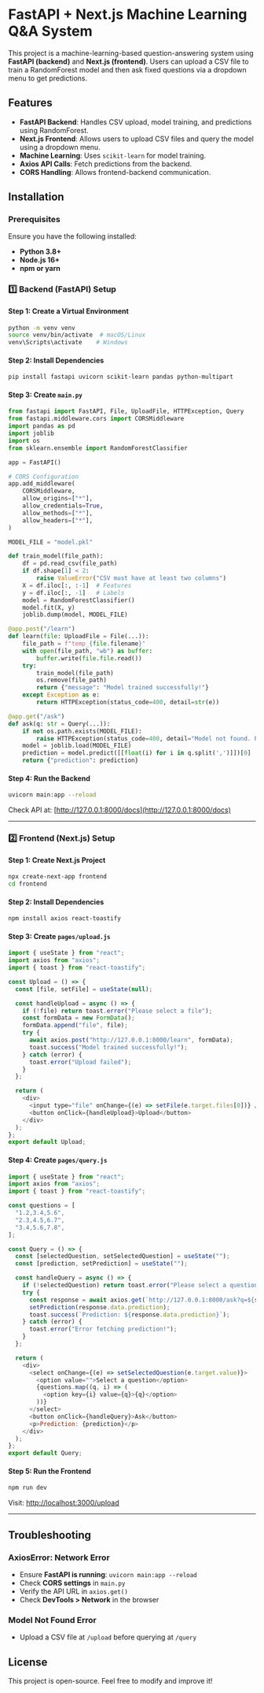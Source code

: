# FastAPI + Next.js Machine Learning Q&A System

This project is a machine-learning-based question-answering system using **FastAPI (backend)** and **Next.js (frontend)**. Users can upload a CSV file to train a RandomForest model and then ask fixed questions via a dropdown menu to get predictions.

## Features
- **FastAPI Backend**: Handles CSV upload, model training, and predictions using RandomForest.
- **Next.js Frontend**: Allows users to upload CSV files and query the model using a dropdown menu.
- **Machine Learning**: Uses `scikit-learn` for model training.
- **Axios API Calls**: Fetch predictions from the backend.
- **CORS Handling**: Allows frontend-backend communication.

## Installation
### Prerequisites
Ensure you have the following installed:
- **Python 3.8+**
- **Node.js 16+**
- **npm or yarn**

### 1️⃣ Backend (FastAPI) Setup
#### Step 1: Create a Virtual Environment
```bash
python -m venv venv
source venv/bin/activate  # macOS/Linux
venv\Scripts\activate    # Windows
```
#### Step 2: Install Dependencies
```bash
pip install fastapi uvicorn scikit-learn pandas python-multipart
```
#### Step 3: Create `main.py`
```python
from fastapi import FastAPI, File, UploadFile, HTTPException, Query
from fastapi.middleware.cors import CORSMiddleware
import pandas as pd
import joblib
import os
from sklearn.ensemble import RandomForestClassifier

app = FastAPI()

# CORS Configuration
app.add_middleware(
    CORSMiddleware,
    allow_origins=["*"],
    allow_credentials=True,
    allow_methods=["*"],
    allow_headers=["*"],
)

MODEL_FILE = "model.pkl"

def train_model(file_path):
    df = pd.read_csv(file_path)
    if df.shape[1] < 2:
        raise ValueError("CSV must have at least two columns")
    X = df.iloc[:, :-1]  # Features
    y = df.iloc[:, -1]   # Labels
    model = RandomForestClassifier()
    model.fit(X, y)
    joblib.dump(model, MODEL_FILE)

@app.post("/learn")
def learn(file: UploadFile = File(...)):
    file_path = f"temp_{file.filename}"
    with open(file_path, "wb") as buffer:
        buffer.write(file.file.read())
    try:
        train_model(file_path)
        os.remove(file_path)
        return {"message": "Model trained successfully!"}
    except Exception as e:
        return HTTPException(status_code=400, detail=str(e))

@app.get("/ask")
def ask(q: str = Query(...)):
    if not os.path.exists(MODEL_FILE):
        raise HTTPException(status_code=400, detail="Model not found. Please train first.")
    model = joblib.load(MODEL_FILE)
    prediction = model.predict([[float(i) for i in q.split(',')]])[0]
    return {"prediction": prediction}
```
#### Step 4: Run the Backend
```bash
uvicorn main:app --reload
```
Check API at: [http://127.0.0.1:8000/docs](http://127.0.0.1:8000/docs)

---

### 2️⃣ Frontend (Next.js) Setup
#### Step 1: Create Next.js Project
```bash
npx create-next-app frontend
cd frontend
```
#### Step 2: Install Dependencies
```bash
npm install axios react-toastify
```
#### Step 3: Create `pages/upload.js`
```javascript
import { useState } from "react";
import axios from "axios";
import { toast } from "react-toastify";

const Upload = () => {
  const [file, setFile] = useState(null);

  const handleUpload = async () => {
    if (!file) return toast.error("Please select a file");
    const formData = new FormData();
    formData.append("file", file);
    try {
      await axios.post("http://127.0.0.1:8000/learn", formData);
      toast.success("Model trained successfully!");
    } catch (error) {
      toast.error("Upload failed");
    }
  };

  return (
    <div>
      <input type="file" onChange={(e) => setFile(e.target.files[0])} />
      <button onClick={handleUpload}>Upload</button>
    </div>
  );
};
export default Upload;
```
#### Step 4: Create `pages/query.js`
```javascript
import { useState } from "react";
import axios from "axios";
import { toast } from "react-toastify";

const questions = [
  "1.2,3.4,5.6",
  "2.3,4.5,6.7",
  "3.4,5.6,7.8",
];

const Query = () => {
  const [selectedQuestion, setSelectedQuestion] = useState("");
  const [prediction, setPrediction] = useState("");

  const handleQuery = async () => {
    if (!selectedQuestion) return toast.error("Please select a question!");
    try {
      const response = await axios.get(`http://127.0.0.1:8000/ask?q=${selectedQuestion}`);
      setPrediction(response.data.prediction);
      toast.success(`Prediction: ${response.data.prediction}`);
    } catch (error) {
      toast.error("Error fetching prediction!");
    }
  };

  return (
    <div>
      <select onChange={(e) => setSelectedQuestion(e.target.value)}>
        <option value="">Select a question</option>
        {questions.map((q, i) => (
          <option key={i} value={q}>{q}</option>
        ))}
      </select>
      <button onClick={handleQuery}>Ask</button>
      <p>Prediction: {prediction}</p>
    </div>
  );
};
export default Query;
```
#### Step 5: Run the Frontend
```bash
npm run dev
```
Visit: [http://localhost:3000/upload](http://localhost:3000/upload)

---

## Troubleshooting
### **AxiosError: Network Error**
- Ensure **FastAPI is running**: `uvicorn main:app --reload`
- Check **CORS settings** in `main.py`
- Verify the API URL in `axios.get()`
- Check **DevTools > Network** in the browser

### **Model Not Found Error**
- Upload a CSV file at `/upload` before querying at `/query`

## License
This project is open-source. Feel free to modify and improve it!

